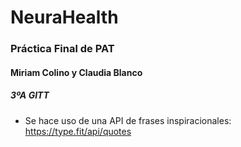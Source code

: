 # NeuraHealth
### Práctica Final de PAT
#### Miriam Colino y Claudia Blanco
##### 3ºA GITT

- Se hace uso de una API de frases inspiracionales: https://type.fit/api/quotes
